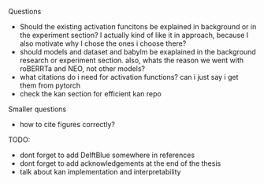 Questions
- Should the existing activation funcitons be explained in background or in the experiment section? I actually kind of like it in approach, because I also motivate why I chose the ones i choose there?
- should models and dataset and babylm be exaplained in the background research or experiment section. also, whats the reason we went with roBERRTa and NEO, not other models?
- what citations do i need for activation functions? can i just say i get them from pytorch
- check the kan section for efficient kan repo 

Smaller questions
- how to cite figures correctly?

TODO:
- dont forget to add DelftBlue somewhere in references
- dont forget to add acknowledgements at the end of the thesis
- talk about kan implementation and interpretability